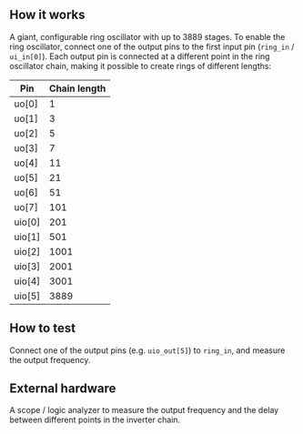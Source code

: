 <!---

This file is used to generate your project datasheet. Please fill in the information below and delete any unused
sections.

You can also include images in this folder and reference them in the markdown. Each image must be less than
512 kb in size, and the combined size of all images must be less than 1 MB.
-->

## How it works

A giant, configurable ring oscillator with up to 3889 stages. To enable the ring oscillator, connect one of the output pins to the first input pin (`ring_in` / `ui_in[0]`). Each output pin is connected at a different point in the ring oscillator chain, making it possible to create rings of different lengths:

| Pin    | Chain length |
|--------|--------------|
| uo[0]  | 1            |
| uo[1]  | 3            |
| uo[2]  | 5            |
| uo[3]  | 7            |
| uo[4]  | 11           |
| uo[5]  | 21           |
| uo[6]  | 51           |
| uo[7]  | 101          |
| uio[0] | 201          |
| uio[1] | 501          |
| uio[2] | 1001         |
| uio[3] | 2001         |
| uio[4] | 3001         |
| uio[5] | 3889         |

## How to test

Connect one of the output pins (e.g. `uio_out[5]`) to `ring_in`, and measure the output frequency.

## External hardware

A scope / logic analyzer to measure the output frequency and the delay between different points in the inverter chain.
